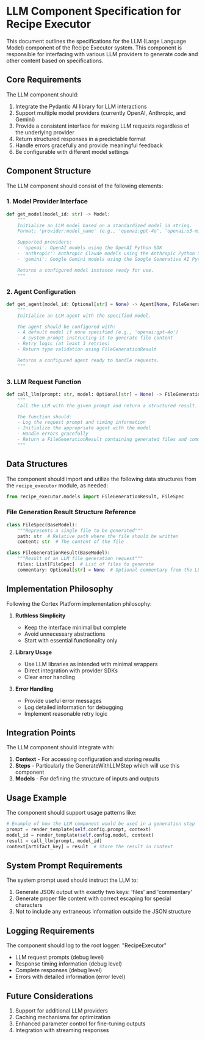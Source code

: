 # LLM Component Specification for Recipe Executor

This document outlines the specifications for the LLM (Large Language Model) component of the Recipe Executor system. This component is responsible for interfacing with various LLM providers to generate code and other content based on specifications.

## Core Requirements

The LLM component should:

1. Integrate the Pydantic AI library for LLM interactions
2. Support multiple model providers (currently OpenAI, Anthropic, and Gemini)
3. Provide a consistent interface for making LLM requests regardless of the underlying provider
4. Return structured responses in a predictable format
5. Handle errors gracefully and provide meaningful feedback
6. Be configurable with different model settings

## Component Structure

The LLM component should consist of the following elements:

### 1. Model Provider Interface

```python
def get_model(model_id: str) -> Model:
    """
    Initialize an LLM model based on a standardized model_id string.
    Format: 'provider:model_name' (e.g., 'openai:gpt-4o', 'openai:o3-mini', 'anthropic:claude-3.7-sonnet-latest')

    Supported providers:
    - 'openai': OpenAI models using the OpenAI Python SDK
    - 'anthropic': Anthropic Claude models using the Anthropic Python SDK
    - 'gemini': Google Gemini models using the Google Generative AI Python SDK

    Returns a configured model instance ready for use.
    """
```

### 2. Agent Configuration

```python
def get_agent(model_id: Optional[str] = None) -> Agent[None, FileGenerationResult]:
    """
    Initialize an LLM agent with the specified model.

    The agent should be configured with:
    - A default model if none specified (e.g., 'openai:gpt-4o')
    - A system prompt instructing it to generate file content
    - Retry logic (at least 3 retries)
    - Return type validation using FileGenerationResult

    Returns a configured agent ready to handle requests.
    """
```

### 3. LLM Request Function

```python
def call_llm(prompt: str, model: Optional[str] = None) -> FileGenerationResult:
    """
    Call the LLM with the given prompt and return a structured result.

    The function should:
    - Log the request prompt and timing information
    - Initialize the appropriate agent with the model
    - Handle errors gracefully
    - Return a FileGenerationResult containing generated files and commentary
    """
```

## Data Structures

The component should import and utilize the following data structures from the `recipe_executor` module, as needed:

```python
from recipe_executor.models import FileGenerationResult, FileSpec
```

### File Generation Result Structure Reference

```python
class FileSpec(BaseModel):
    """Represents a single file to be generated"""
    path: str  # Relative path where the file should be written
    content: str  # The content of the file

class FileGenerationResult(BaseModel):
    """Result of an LLM file generation request"""
    files: List[FileSpec]  # List of files to generate
    commentary: Optional[str] = None  # Optional commentary from the LLM
```

## Implementation Philosophy

Following the Cortex Platform implementation philosophy:

1. **Ruthless Simplicity**

   - Keep the interface minimal but complete
   - Avoid unnecessary abstractions
   - Start with essential functionality only

2. **Library Usage**

   - Use LLM libraries as intended with minimal wrappers
   - Direct integration with provider SDKs
   - Clear error handling

3. **Error Handling**
   - Provide useful error messages
   - Log detailed information for debugging
   - Implement reasonable retry logic

## Integration Points

The LLM component should integrate with:

1. **Context** - For accessing configuration and storing results
2. **Steps** - Particularly the GenerateWithLLMStep which will use this component
3. **Models** - For defining the structure of inputs and outputs

## Usage Example

The component should support usage patterns like:

```python
# Example of how the LLM component would be used in a generation step
prompt = render_template(self.config.prompt, context)
model_id = render_template(self.config.model, context)
result = call_llm(prompt, model_id)
context[artifact_key] = result  # Store the result in context
```

## System Prompt Requirements

The system prompt used should instruct the LLM to:

1. Generate JSON output with exactly two keys: 'files' and 'commentary'
2. Generate proper file content with correct escaping for special characters
3. Not to include any extraneous information outside the JSON structure

## Logging Requirements

The component should log to the root logger: "RecipeExecutor"

- LLM request prompts (debug level)
- Response timing information (debug level)
- Complete responses (debug level)
- Errors with detailed information (error level)

## Future Considerations

1. Support for additional LLM providers
2. Caching mechanisms for optimization
3. Enhanced parameter control for fine-tuning outputs
4. Integration with streaming responses
